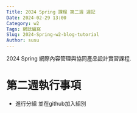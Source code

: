 ```yaml
---
Title: 2024 Spring 課程 第二週 週記
Date: 2024-02-29 13:00
Category: w2
Tags: 網誌編寫
Slug: 2024-Spring-w2-blog-tutorial
Author: susu
---
```


2024 Spring 網際內容管理與協同產品設計實習課程.

<!-- PELICAN_END_SUMMARY -->

# 第二週執行事項
- 進行分組 並在github加入組別
